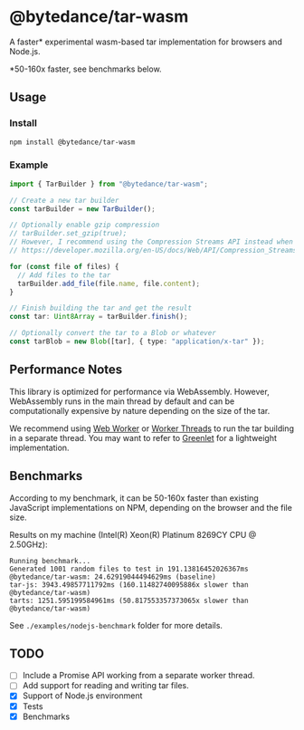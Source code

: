 # @bytedance/tar-wasm

A faster\* experimental wasm-based tar implementation for browsers and Node.js.

\*50-160x faster, see benchmarks below.

## Usage

### Install

```bash
npm install @bytedance/tar-wasm
```

### Example

```typescript
import { TarBuilder } from "@bytedance/tar-wasm";

// Create a new tar builder
const tarBuilder = new TarBuilder();

// Optionally enable gzip compression
// tarBuilder.set_gzip(true);
// However, I recommend using the Compression Streams API instead when possible:
// https://developer.mozilla.org/en-US/docs/Web/API/Compression_Streams_API

for (const file of files) {
  // Add files to the tar
  tarBuilder.add_file(file.name, file.content);
}

// Finish building the tar and get the result
const tar: Uint8Array = tarBuilder.finish();

// Optionally convert the tar to a Blob or whatever
const tarBlob = new Blob([tar], { type: "application/x-tar" });
```

## Performance Notes

This library is optimized for performance via WebAssembly.
However, WebAssembly runs in the main thread by default and can be computationally expensive by nature depending on the size of the tar.

We recommend using [Web Worker](https://developer.mozilla.org/en-US/docs/Web/API/Web_Workers_API) or [Worker Threads](https://nodejs.org/api/worker_threads.html) to run the tar building in a separate thread.
You may want to refer to [Greenlet](https://github.com/developit/greenlet) for a lightweight implementation.

## Benchmarks

According to my benchmark, it can be 50-160x faster than existing JavaScript implementations on NPM, depending on the browser and the file size.

Results on my machine
(Intel(R) Xeon(R) Platinum 8269CY CPU @ 2.50GHz):

```
Running benchmark...
Generated 1001 random files to test in 191.13816452026367ms
@bytedance/tar-wasm: 24.62919044494629ms (baseline)
tar-js: 3943.49857711792ms (160.11482740095886x slower than @bytedance/tar-wasm)
tarts: 1251.595199584961ms (50.817553357373065x slower than @bytedance/tar-wasm)
```

See `./examples/nodejs-benchmark` folder for more details.

## TODO

- [ ] Include a Promise API working from a separate worker thread.
- [ ] Add support for reading and writing tar files.
- [x] Support of Node.js environment
- [x] Tests
- [x] Benchmarks
